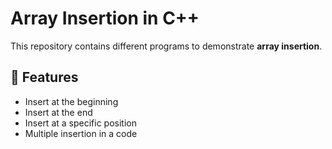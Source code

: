 # Array Insertion in C++

This repository contains different programs to demonstrate **array insertion**.

## 🚀 Features
- Insert at the beginning
- Insert at the end
- Insert at a specific position
- Multiple insertion in a code
